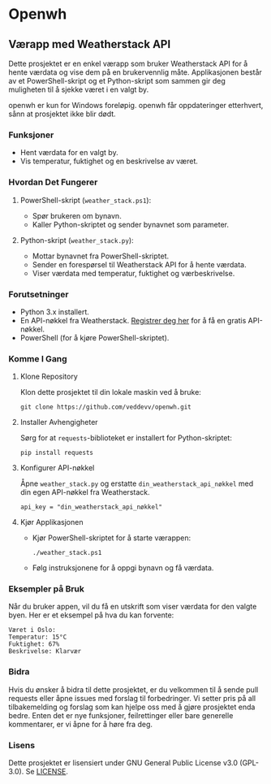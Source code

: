 # Openwh


## Værapp med Weatherstack API

Dette prosjektet er en enkel værapp som bruker Weatherstack API for å hente værdata og vise dem på en brukervennlig måte. Applikasjonen består av et PowerShell-skript og et Python-skript som sammen gir deg muligheten til å sjekke været i en valgt by.

openwh er kun for Windows foreløpig. openwh får oppdateringer etterhvert, sånn at prosjektet ikke blir dødt.

### Funksjoner

- Hent værdata for en valgt by.
- Vis temperatur, fuktighet og en beskrivelse av været.

### Hvordan Det Fungerer

1. PowerShell-skript (`weather_stack.ps1`):
   - Spør brukeren om bynavn.
   - Kaller Python-skriptet og sender bynavnet som parameter.

2. Python-skript (`weather_stack.py`):
   - Mottar bynavnet fra PowerShell-skriptet.
   - Sender en forespørsel til Weatherstack API for å hente værdata.
   - Viser værdata med temperatur, fuktighet og værbeskrivelse.

### Forutsetninger

- Python 3.x installert.
- En API-nøkkel fra Weatherstack. [Registrer deg her](https://weatherstack.com/) for å få en gratis API-nøkkel.
- PowerShell (for å kjøre PowerShell-skriptet).

### Komme I Gang

1. Klone Repository

   Klon dette prosjektet til din lokale maskin ved å bruke:

   ```
   git clone https://github.com/veddevv/openwh.git
   ```

2. Installer Avhengigheter

   Sørg for at `requests`-biblioteket er installert for Python-skriptet:

   ```
   pip install requests
   ```

3. Konfigurer API-nøkkel

   Åpne `weather_stack.py` og erstatte `din_weatherstack_api_nøkkel` med din egen API-nøkkel fra Weatherstack.

   ```
   api_key = "din_weatherstack_api_nøkkel"
   ```

4. Kjør Applikasjonen

   - Kjør PowerShell-skriptet for å starte værappen:

     ```
     ./weather_stack.ps1
     ```

   - Følg instruksjonene for å oppgi bynavn og få værdata.

### Eksempler på Bruk

Når du bruker appen, vil du få en utskrift som viser værdata for den valgte byen. Her er et eksempel på hva du kan forvente:

```
Været i Oslo:
Temperatur: 15°C
Fuktighet: 67%
Beskrivelse: Klarvær
```

### Bidra

Hvis du ønsker å bidra til dette prosjektet, er du velkommen til å sende pull requests eller åpne issues med forslag til forbedringer. Vi setter pris på all tilbakemelding og forslag som kan hjelpe oss med å gjøre prosjektet enda bedre. Enten det er nye funksjoner, feilrettinger eller bare generelle kommentarer, er vi åpne for å høre fra deg.

### Lisens

Dette prosjektet er lisensiert under GNU General Public License v3.0 (GPL-3.0). Se [LICENSE](https://github.com/veddevv/openwh?tab=GPL-3.0-1-ov-file).

